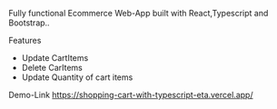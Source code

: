 Fully functional Ecommerce Web-App built with React,Typescript and Bootstrap..

 
  Features
 * Update CartItems
 * Delete CarItems
 * Update Quantity of cart items


Demo-Link   <https://shopping-cart-with-typescript-eta.vercel.app/>
